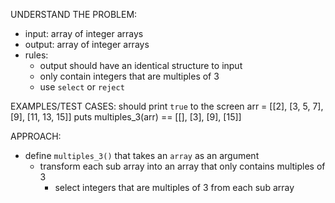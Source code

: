UNDERSTAND THE PROBLEM:
- input: array of integer arrays
- output: array of integer arrays
- rules:
  - output should have an identical structure to input
  - only contain integers that are multiples of 3
  - use `select` or `reject`

EXAMPLES/TEST CASES: should print `true` to the screen
arr = [[2], [3, 5, 7], [9], [11, 13, 15]]
puts multiples_3(arr) == [[], [3], [9], [15]]

APPROACH:
- define `multiples_3()` that takes an `array` as an argument
  - transform each sub array into an array that only contains multiples of 3
    - select integers that are multiples of 3 from each sub array
    